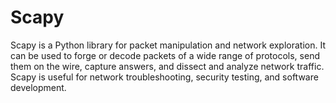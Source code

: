 # Scapy
Scapy is a Python library for packet manipulation and network exploration. It can be used to forge or decode packets of a wide range of protocols, send them on the wire, capture answers, and dissect and analyze network traffic. Scapy is useful for network troubleshooting, security testing, and software development.

